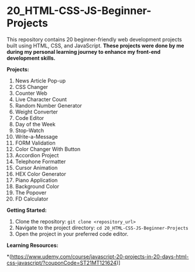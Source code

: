 # 20_HTML-CSS-JS-Beginner-Projects

This repository contains 20 beginner-friendly web development projects built using HTML, CSS, and JavaScript. **These projects were done by me during my personal learning journey to enhance my front-end development skills.** 

**Projects:**

1. News Article Pop-up
2. CSS Changer
3. Counter Web
4. Live Character Count
5. Random Number Generator
6. Weight Converter
7. Code Editor
8. Day of the Week
9. Stop-Watch
10. Write-a-Message
11. FORM Validation
12. Color Changer With Button
13. Accordion Project
14. Telephone Formatter
15. Cursor Animation
16. HEX Color Generator
17. Piano Application
18. Background Color
19. The Popover
20. FD Calculator

**Getting Started:**

1. Clone the repository: `git clone <repository_url>`
2. Navigate to the project directory: `cd 20_HTML-CSS-JS-Beginner-Projects`
3. Open the project in your preferred code editor.

**Learning Resources:**

*(https://www.udemy.com/course/javascript-20-projects-in-20-days-html-css-javascript/?couponCode=ST21MT121624)]

